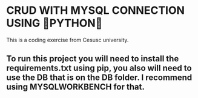<h1><b>CRUD WITH MYSQL CONNECTION USING 🐍PYTHON🐍</b></h1>
This is a coding exercise from Cesusc university.
<br>

<h2>To run this project you will need to install the <b>requirements.txt</b> using pip, you also will need to use the DB that is on the DB folder. I recommend using MYSQLWORKBENCH for that.</h2>
